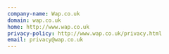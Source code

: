 ```yaml
---
company-name: Wap.co.uk
domain: wap.co.uk
home: http://www.wap.co.uk
privacy-policy: http://www.wap.co.uk/privacy.html
email: privacy@wap.co.uk
---
```




